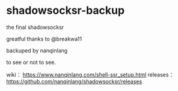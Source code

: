 # shadowsocksr-backup
the final shadowsocksr

greatful thanks to @breakwa11

backuped by nanqinlang

to see or not to see.

wiki： https://www.nanqinlang.com/shell-ssr_setup.html
releases： https://github.com/nanqinlang/shadowsocksr/releases
